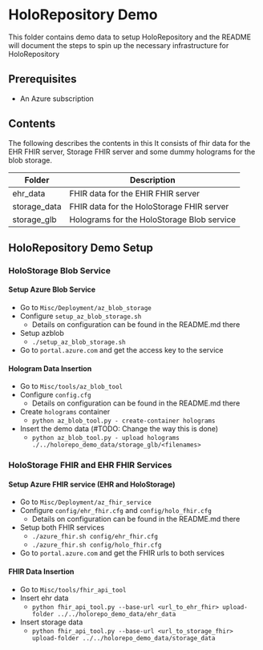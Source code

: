 # HoloRepository Demo
This folder contains demo data to setup HoloRepository and the README will document the steps to spin up the necessary infrastructure for HoloRepository

## Prerequisites
- An Azure subscription

## Contents
The following describes the contents in this
It consists of fhir data for the EHR FHIR server, Storage FHIR server and some dummy holograms for the blob storage.

| Folder       | Description                                |
|--------------|--------------------------------------------|
| ehr_data     | FHIR data for the EHIR FHIR server         |
| storage_data | FHIR data for the HoloStorage FHIR server  |
| storage_glb  | Holograms for the HoloStorage Blob service |

## HoloRepository Demo Setup
### HoloStorage Blob Service
#### Setup Azure Blob Service
- Go to `Misc/Deployment/az_blob_storage`
- Configure `setup_az_blob_storage.sh`
    - Details on configuration can be found in the README.md there
- Setup azblob
    - `./setup_az_blob_storage.sh`
- Go to `portal.azure.com` and get the access key to the service

#### Hologram Data Insertion
- Go to `Misc/tools/az_blob_tool`
- Configure `config.cfg`
    - Details on configuration can be found in the README.md there
- Create `holograms` container
    - `python az_blob_tool.py - create-container holograms`
- Insert the demo data (#TODO: Change the way this is done)
    - `python az_blob_tool.py - upload holograms ./../holorepo_demo_data/storage_glb/<filenames>`

### HoloStorage FHIR and EHR FHIR Services
#### Setup Azure FHIR service (EHR and HoloStorage)
- Go to `Misc/Deployment/az_fhir_service`
- Configure `config/ehr_fhir.cfg` and `config/holo_fhir.cfg`
    - Details on configuration can be found in the README.md there
- Setup both FHIR services
    - `./azure_fhir.sh config/ehr_fhir.cfg`
    - `./azure_fhir.sh config/holo_fhir.cfg`
- Go to `portal.azure.com` and get the FHIR urls to both services

#### FHIR Data Insertion
- Go to `Misc/tools/fhir_api_tool`
- Insert ehr data
    - `python fhir_api_tool.py --base-url <url_to_ehr_fhir> upload-folder ../../holorepo_demo_data/ehr_data`
- Insert storage data
    - `python fhir_api_tool.py --base-url <url_to_storage_fhir> upload-folder ../../holorepo_demo_data/storage_data`

